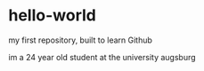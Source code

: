# hello-world
my first repository, built to learn Github

im a 24 year old student at the university augsburg
